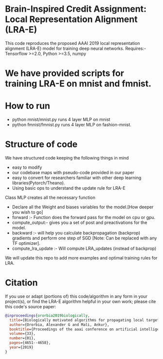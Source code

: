 # Brain-Inspired Credit Assignment: Local Representation Alignment (LRA-E)
This code reproduces the proposed AAAI 2019 local representation alignment (LRA-E) model for training deep neural networks.
Requires:- Tensorflow >=2.0, Python >=3.5, numpy

# We have provided scripts for training LRA-E on mnist and fmnist.

# How to run
* python mnist/mnist.py runs 4 layer MLP on mnist
* python fmnist/fmnist.py runs 4 layer MLP on fashion-mnist.

# Structure of code
We have structured code keeping the following things in mind
* easy to modify
* our codebase maps with pseudo-code provided in our paper
* easy to convert for researchers familiar with other deep learning libraries(Pytorch/Theano).
* Using basic ops to understand the update rule for LRA-E 

Class MLP creates all the necessary function
* Declare all the Weight and biases variables for the model.[How deeper you wish to go]
* forward :- Function does the forward pass for the model on cpu or gpu.
* compute_output:- gives you a set of post and preactivations for the model.
* backward :- will help you calculate backpropagation (backprop) gradients and perform one step of SGD [Note: Can be replaced with any TF optimizer].
* compute_lra_update :- Will compute LRA_updates (instead of backprop)


We will update this repo to add more examples and optimal training rules for LRA.

# Citation

If you use or adapt (portions of) this code/algorithm in any form in your project(s), or
find the LRA-E algorithm helpful in your own work; please cite this code's source paper:

```bibtex
@inproceedings{ororbia2019biologically,
  title={Biologically motivated algorithms for propagating local target representations},
  author={Ororbia, Alexander G and Mali, Ankur},
  booktitle={Proceedings of the aaai conference on artificial intelligence},
  volume={33},
  number={01},
  pages={4651--4658},
  year={2019}
}
```
